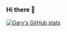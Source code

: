 ### Hi there 👋

[![Gary's GitHub stats](https://github-readme-stats.vercel.app/api?username=smith-gary)](https://github.com/smith-gary/github-readme-stats)

<!--
**smith-gary/smith-gary** is a ✨ _special_ ✨ repository because its `README.md` (this file) appears on your GitHub profile.

Here are some ideas to get you started:

- 🔭 I’m currently working on ...
- 🌱 I’m currently learning ...
- 👯 I’m looking to collaborate on ...
- 🤔 I’m looking for help with ...
- 💬 Ask me about ...
- 📫 How to reach me: ...
- 😄 Pronouns: ...
- ⚡ Fun fact: ...
-->
